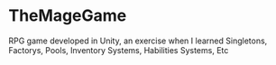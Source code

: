 # TheMageGame

RPG game developed in Unity, an exercise when I learned Singletons, Factorys, Pools, Inventory Systems, Habilities Systems, Etc
